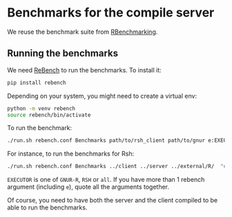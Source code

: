 # Benchmarks for the compile server

We reuse the benchmark suite from [RBenchmarking](https://github.com/reactorlabs/RBenchmarking/tree/master).

## Running the benchmarks

We need [ReBench](https://rebench.readthedocs.io/en/latest/) to run the benchmarks. 
To install it:

```bash
pip install rebench
```

Depending on your system, you might need to create a virtual env:

```bash
python -m venv rebench
source rebench/bin/activate
```

To run the benchmark:

```bash
./run.sh rebench.conf Benchmarks path/to/rsh_client path/to/gnur e:EXECUTOR <other rebench args>
```

For instance, to run the benchmarks for Rsh:

```bash 
./run.sh rebench.conf Benchmarks ../client ../server ../external/R/  "e:RSH"
```

`EXECUTOR` is one of `GNUR-R`, `RSH` or `all`. If you have more than 1 rebench argument (including `e`), 
quote all the arguments together.

Of course, you need to have both the server and the client compiled to be able to run the benchmarks.